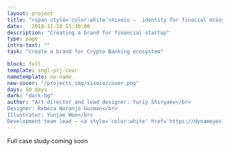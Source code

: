 ```yaml
---
layout: project
title: "<span style='color:white'>Xixoio –  identity for finacial ecosystem</span>"
date:   2018-11-18 11:30:00
description: "Creating a brand for financial startup"
type: page
intro-text: ""
task: "create a brand for Crypto Banking ecosystem"

block: full
template: sngl-prj-covr
nametemplate: no-name
new-cover: "/projects_img/xixoio/cover.png"
days: 50 days
dark: "dark-bg"
author: "Art director and lead designer: Yuriy Shiryaev</br>
Designer: Rebeca Naranjo Guzman</br>
Illustrator: Yunjae Woo</br>
Development team lead – <a style='color:white' href='https://dynameyes.com' target='_blank'>Geronimo Matias</a>"
---
```


Full case study coming soon